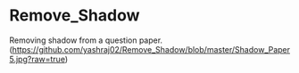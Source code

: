 # Remove_Shadow
Removing shadow from a question paper.
(https://github.com/yashraj02/Remove_Shadow/blob/master/Shadow_Paper5.jpg?raw=true)

